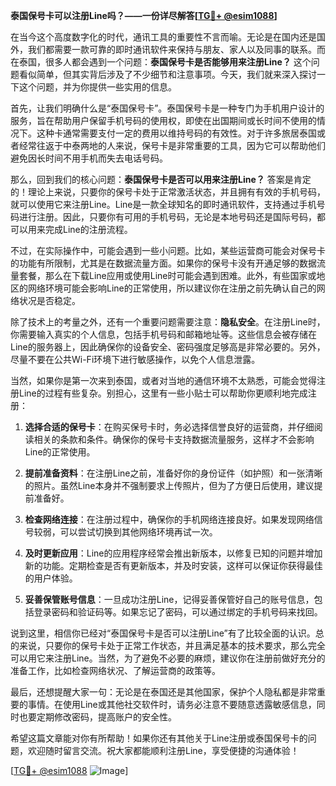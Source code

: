 **泰国保号卡可以注册Line吗？——一份详尽解答[[TG💪+ @esim1088](https://t.me/s/esim1088)]**

在当今这个高度数字化的时代，通讯工具的重要性不言而喻。无论是在国内还是国外，我们都需要一款可靠的即时通讯软件来保持与朋友、家人以及同事的联系。而在泰国，很多人都会遇到一个问题：**泰国保号卡是否能够用来注册Line？** 这个问题看似简单，但其实背后涉及了不少细节和注意事项。今天，我们就来深入探讨一下这个问题，并为你提供一些实用的信息。

首先，让我们明确什么是“泰国保号卡”。泰国保号卡是一种专门为手机用户设计的服务，旨在帮助用户保留手机号码的使用权，即使在出国期间或长时间不使用的情况下。这种卡通常需要支付一定的费用以维持号码的有效性。对于许多旅居泰国或者经常往返于中泰两地的人来说，保号卡是非常重要的工具，因为它可以帮助他们避免因长时间不用手机而失去电话号码。

那么，回到我们的核心问题：**泰国保号卡是否可以用来注册Line？** 答案是肯定的！理论上来说，只要你的保号卡处于正常激活状态，并且拥有有效的手机号码，就可以使用它来注册Line。Line是一款全球知名的即时通讯软件，支持通过手机号码进行注册。因此，只要你有可用的手机号码，无论是本地号码还是国际号码，都可以用来完成Line的注册流程。

不过，在实际操作中，可能会遇到一些小问题。比如，某些运营商可能会对保号卡的功能有所限制，尤其是在数据流量方面。如果你的保号卡没有开通足够的数据流量套餐，那么在下载Line应用或使用Line时可能会遇到困难。此外，有些国家或地区的网络环境可能会影响Line的正常使用，所以建议你在注册之前先确认自己的网络状况是否稳定。

除了技术上的考量之外，还有一个重要问题需要注意：**隐私安全**。在注册Line时，你需要输入真实的个人信息，包括手机号码和邮箱地址等。这些信息会被存储在Line的服务器上，因此确保你的设备安全、密码强度足够高是非常必要的。另外，尽量不要在公共Wi-Fi环境下进行敏感操作，以免个人信息泄露。

当然，如果你是第一次来到泰国，或者对当地的通信环境不太熟悉，可能会觉得注册Line的过程有些复杂。别担心，这里有一些小贴士可以帮助你更顺利地完成注册：

1. **选择合适的保号卡**：在购买保号卡时，务必选择信誉良好的运营商，并仔细阅读相关的条款和条件。确保你的保号卡支持数据流量服务，这样才不会影响Line的正常使用。
   
2. **提前准备资料**：在注册Line之前，准备好你的身份证件（如护照）和一张清晰的照片。虽然Line本身并不强制要求上传照片，但为了方便日后使用，建议提前准备好。

3. **检查网络连接**：在注册过程中，确保你的手机网络连接良好。如果发现网络信号较弱，可以尝试切换到其他网络环境再试一次。

4. **及时更新应用**：Line的应用程序经常会推出新版本，以修复已知的问题并增加新的功能。定期检查是否有更新版本，并及时安装，这样可以保证你获得最佳的用户体验。

5. **妥善保管账号信息**：一旦成功注册Line，记得妥善保管好自己的账号信息，包括登录密码和验证码等。如果忘记了密码，可以通过绑定的手机号码来找回。

说到这里，相信你已经对“泰国保号卡是否可以注册Line”有了比较全面的认识。总的来说，只要你的保号卡处于正常工作状态，并且满足基本的技术要求，那么完全可以用它来注册Line。当然，为了避免不必要的麻烦，建议你在注册前做好充分的准备工作，比如检查网络状况、了解运营商的政策等。

最后，还想提醒大家一句：无论是在泰国还是其他国家，保护个人隐私都是非常重要的事情。在使用Line或其他社交软件时，请务必注意不要随意透露敏感信息，同时也要定期修改密码，提高账户的安全性。

希望这篇文章能对你有所帮助！如果你还有其他关于Line注册或泰国保号卡的问题，欢迎随时留言交流。祝大家都能顺利注册Line，享受便捷的沟通体验！

[[TG💪+ @esim1088](https://t.me/s/esim1088) ![Image](https://i.postimg.cc/4NQfJmqS/Snipaste-2025-05-13-00-14-12.png)]